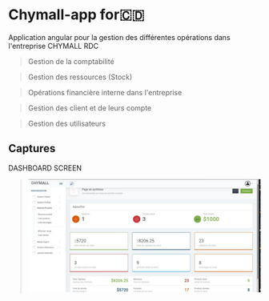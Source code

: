 # Chymall-app for🇨🇩

Application angular pour la gestion des différentes opérations dans l'entreprise CHYMALL RDC

> Gestion de la comptabilité

> Gestion des ressources (Stock)

> Opérations financière interne dans l'entreprise

> Gestion des client et de leurs compte

> Gestion des utilisateurs

## Captures

DASHBOARD SCREEN
>![This is an image](chymall_dashboard.jpg)
